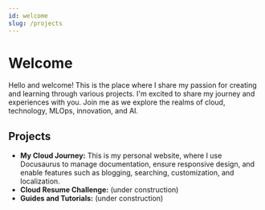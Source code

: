 ```yaml
---
id: welcome
slug: /projects
---
```


# Welcome

Hello and welcome! This is the place where I share my passion for creating and learning through various projects. I'm excited to share my journey and experiences with you. Join me as we explore the realms of cloud, technology, MLOps, innovation, and AI.

## Projects
- **My Cloud Journey:** This is my personal website, where I use Docusaurus to manage documentation, ensure responsive design, and enable features such as blogging, searching, customization, and localization.
- **Cloud Resume Challenge:** (under construction)
- **Guides and Tutorials:** (under construction)